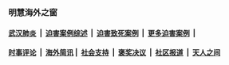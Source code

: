 
### 明慧海外之窗

####  [武汉肺炎](indexes/365.md?t=07111501) &nbsp;|&nbsp;  [迫害案例综述](indexes/328.md?t=07111501) &nbsp;|&nbsp; [迫害致死案例](indexes/277.md?t=07111501)  &nbsp;|&nbsp; [更多迫害案例](indexes/81.md?t=07111501)  &nbsp;|&nbsp; 
####  [时事评论](indexes/19.md?t=07111501) &nbsp;|&nbsp; [海外简讯](indexes/245.md?t=07111501)&nbsp;|&nbsp;  [社会支持](indexes/140.md?t=07111501) &nbsp;|&nbsp; [褒奖决议](indexes/282.md?t=07111501) &nbsp;|&nbsp; [社区报道](indexes/91.md?t=07111501)  &nbsp;|&nbsp; [天人之间](indexes/78.md?t=07111501) 

